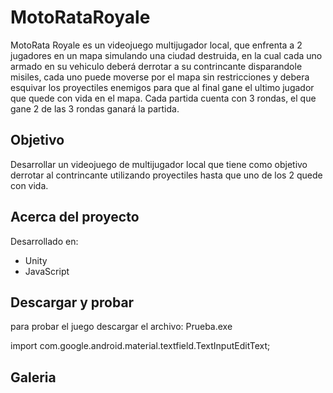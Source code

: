 # MotoRataRoyale

MotoRata Royale es un videojuego multijugador local, que enfrenta a 2 jugadores en un mapa simulando una ciudad destruida, en la cual cada uno armado en su vehiculo deberá derrotar a su contrincante disparandole misiles, cada uno puede moverse por el mapa sin restricciones y debera esquivar los proyectiles enemigos para que al final gane el ultimo jugador que quede con vida en el mapa. Cada partida cuenta con 3 rondas, el que gane 2 de las 3 rondas ganará la partida.

## Objetivo
Desarrollar un videojuego de multijugador local que tiene como objetivo derrotar al contrincante utilizando proyectiles hasta que uno de los 2 quede con vida.

## Acerca del proyecto
Desarrollado en: 
  - Unity 
  - JavaScript

## Descargar y probar

para probar el juego descargar el archivo: Prueba.exe



import com.google.android.material.textfield.TextInputEditText;
    
## Galeria

